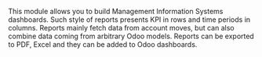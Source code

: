 This module allows you to build Management Information Systems
dashboards. Such style of reports presents KPI in rows and time periods
in columns. Reports mainly fetch data from account moves, but can also
combine data coming from arbitrary Odoo models. Reports can be exported
to PDF, Excel and they can be added to Odoo dashboards.
